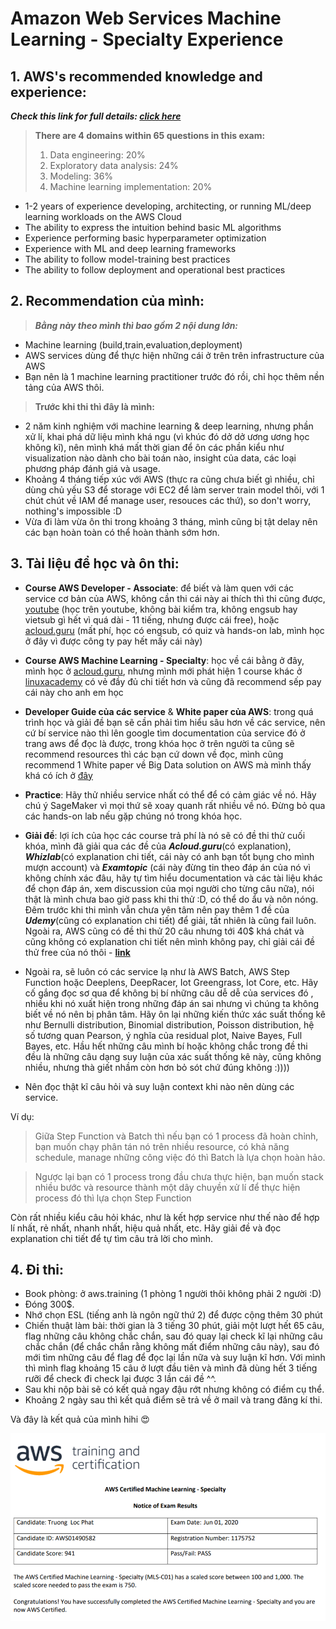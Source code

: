 # Amazon Web Services Machine Learning - Specialty Experience

## 1. AWS's recommended knowledge and experience:

***Check this link for full details: [click here](https://aws.amazon.com/certification/certified-machine-learning-specialty/)***

> **There are 4 domains within 65 questions in this exam:**
> 1. Data engineering: 20%
> 2. Exploratory data analysis: 24%
> 3. Modeling: 36%
> 4. Machine learning implementation: 20%

* 1-2 years of experience developing, architecting, or running ML/deep learning workloads on the AWS Cloud
* The ability to express the intuition behind basic ML algorithms
* Experience performing basic hyperparameter optimization
* Experience with ML and deep learning frameworks
* The ability to follow model-training best practices
* The ability to follow deployment and operational best practices

## 2. Recommendation của mình:

> ***Bằng này theo mình thì bao gồm 2 nội dung lớn:***

* Machine learning (build,train,evaluation,deployment)
* AWS services dùng để thực hiện những cái ở trên trên infrastructure của AWS
* Bạn nên là 1 machine learning practitioner trước đó rồi, chỉ học thêm nền tảng của AWS thôi.

> **Trước khi thi thì đây là mình:**

* 2 năm kinh nghiệm với machine learning & deep learning, nhưng phần xử lí, khai phá dữ liệu mình khá ngu (vì khúc đó dở dở ương ương học không kĩ), nên mình khá mất thời gian để ôn các phần kiểu như visualization nào dành cho bài toán nào, insight của data, các loại phương pháp đánh giá và usage.
* Khoảng 4 tháng tiếp xúc với AWS (thực ra cũng chưa biết gì nhiều, chỉ dùng chủ yếu S3 để storage với EC2 để làm server train model thôi, với 1 chút chút về IAM để manage user, resouces các thứ), so don't worry, nothing's impossible :D
* Vừa đi làm vừa ôn thi trong khoảng 3 tháng, mình cũng bị tật delay nên các bạn hoàn toàn có thể hoàn thành sớm hơn.

## 3. Tài liệu để học và ôn thi:

* **Course AWS Developer - Associate**: để biết và làm quen với các service cơ bản của AWS, không cần thi cái này ai thích thì thi cũng được, [youtube](https://www.youtube.com/watch?v=RrKRN9zRBWs) (học trên youtube, không bài kiểm tra, không engsub hay vietsub gì hết vì quá dài - 11 tiếng, nhưng được cái free), hoặc [acloud.guru](https://acloud.guru/learn/aws-certified-developer-associate) (mất phí, học có engsub, có quiz và hands-on lab, mình học ở đây vì được công ty pay hết mấy cái này)


* **Course AWS Machine Learning - Specialty**: học về cái bằng ở đây, mình học ở [acloud.guru](https://acloud.guru/learn/aws-certified-machine-learning-specialty), nhưng mình mới phát hiện 1 course khác ở [linuxacademy](https://linuxacademy.com/course/aws-certified-machine-learning-specialty/) có vẻ đầy đủ chi tiết hơn và cũng đã recommend sếp pay cái này cho anh em học


* **Developer Guide của các service** & **White paper của AWS**: trong quá trình học và giải đề bạn sẽ cần phải tìm hiểu sâu hơn về các service, nên cứ bí service nào thì lên google tìm documentation của service đó ở trang aws để đọc là được, trong khóa học ở trên người ta cũng sẽ recommend resources thì các bạn cứ down về đọc, mình cũng recommend 1 White paper về Big Data solution on AWS mà mình thấy khá có ích ở [đây](https://docs.aws.amazon.com/whitepapers/latest/building-data-lakes/building-data-lake-aws.html)


* **Practice**: Hãy thử nhiều service nhất có thể để có cảm giác về nó. Hãy chú ý SageMaker vì mọi thứ sẽ xoay quanh rất nhiều về nó. Đừng bỏ qua các hands-on lab nếu gặp chúng nó trong khóa học.


* **Giải đề**: lợi ích của học các course trả phí là nó sẽ có đề thi thử cuối khóa, mình đã giải qua các đề của ***Acloud.guru***(có explanation), ***Whizlab***(có explanation chi tiết, cái này có anh bạn tốt bụng cho mình mượn account) và ***Examtopic*** (cái này đừng tin theo đáp án của nó vì không chính xác đâu, hãy tự tìm hiểu documentation và các tài liệu khác để chọn đáp án, xem discussion của mọi người cho từng câu nữa), nói thật là mình chưa bao giờ pass khi thi thử :D, có thể do ẩu và nôn nóng. Đêm trước khi thi mình vẫn chưa yên tâm nên pay thêm 1 đề của ***Udemy***(cũng có explanation chi tiết) để giải, tất nhiên là cũng fail luôn. Ngoài ra, AWS cũng có đề thi thử 20 câu nhưng tới 40$ khá chát và cũng không có explanation chi tiết nên mình không pay, chỉ giải cái đề thử free của nó thôi - **[link](https://d1.awsstatic.com/training-and-certification/docs-ml/AWS-Certified-Machine-Learning-Specialty_Sample-Questions.pdf)**


* Ngoài ra, sẽ luôn có các service lạ như là AWS Batch, AWS Step Function hoặc Deeplens, DeepRacer, Iot Greengrass, Iot Core, etc. Hãy cố gắng đọc sơ qua để không bị bí những câu dễ dễ của services đó , nhiều khi nó xuất hiện trong những đáp án sai nhưng vì chúng ta không biết về nó nên bị phân tâm. Hãy ôn lại những kiến thức xác suất thống kê như Bernulli distribution, Binomial distribution, Poisson distribution, hệ số tương quan Pearson, ý nghĩa của residual plot, Naive Bayes, Full Bayes, etc. Hầu hết những câu mình bí hoặc không chắc trong đề thi đều là những câu dạng suy luận của xác suất thống kê này, cũng không nhiều, nhưng thà giết nhầm còn hơn bỏ sót chứ đúng không :))))

* Nên đọc thật kĩ câu hỏi và suy luận context khi nào nên dùng các service. 

Ví dụ:

> Giữa Step Function và Batch thì nếu bạn có 1 process đã hoàn chỉnh, bạn muốn chạy phân tán nó trên nhiều resource, có khả năng schedule, manage những công việc đó thì Batch là lựa chọn hoàn hảo. 

> Ngược lại bạn có 1 process trong đầu chưa thực hiện, bạn muốn stack nhiều bước và resource thành một dây chuyền xử lí để thực hiện process đó thì lựa chọn Step Function

Còn rất nhiều kiểu câu hỏi khác, như là kết hợp service như thế nào để hợp lí nhất, rẻ nhất, nhanh nhất, hiệu quả nhất, etc. Hãy giải đề và đọc explanation chi tiết để tự tìm câu trả lời cho mình.

## 4. Đi thi:

* Book phòng: ở aws.training (1 phòng 1 người thôi không phải 2 người :D)
* Đóng 300$.
* Nhớ chọn ESL (tiếng anh là ngôn ngữ thứ 2) để được cộng thêm 30 phút
* Chiến thuật làm bài: thời gian là 3 tiếng 30 phút, giải một lượt hết 65 câu, flag những câu không chắc chắn, sau đó quay lại check kĩ lại những câu chắc chắn (để chắc chắn rằng không mất điểm những câu này), sau đó mới tìm những câu để flag để đọc lại lần nữa và suy luận kĩ hơn. Với mình thì mình flag khoảng 15 câu ở lượt đầu tiên và mình đã dùng hết 3 tiếng rưỡi để check đi check lại được 3 lần cái đề ^^.
* Sau khi nộp bài sẽ có kết quả ngay đậu rớt nhưng không có điểm cụ thể.
* Khoảng 2 ngày sau thì kết quả điểm sẽ trả về ở mail và trang đăng kí thi.


Và đây là kết quả của mình hihi :heart_eyes:

![alt text](images/aws-score.png)


